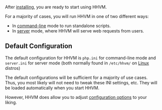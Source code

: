 After [installing](../01-installation/01-introduction.md), you are ready to start using HHVM.

For a majority of cases, you will run HHVM in one of two different ways:

* In [command-line](./02-command-line.md) mode to run standalone scripts.
* In [server](./03-server.md) mode, where HHVM will serve web requests from users.

## Default Configuration

The default configuration for HHVM is `php.ini` for command-line mode and `server.ini` for server mode (both normally found in `/etc/hhvm/` on [Linux](../01-installation/02-linux.md) distros) 

The default configurations will be sufficient for a majority of use cases. Thus, you most likely will not need to tweak these INI settings, etc. They will be loaded automatically when you start HHVM.

However, HHVM does allow you to adjust [configuration options](../04-configuration/01-introduction.md) to your liking.
